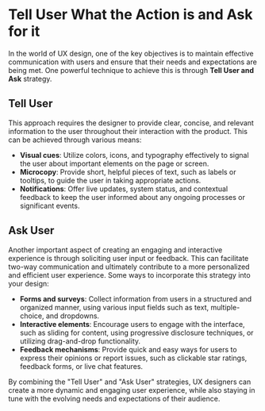 # Tell User What the Action is and Ask for it

In the world of UX design, one of the key objectives is to maintain effective communication with users and ensure that their needs and expectations are being met. One powerful technique to achieve this is through **Tell User and Ask** strategy.

## Tell User

This approach requires the designer to provide clear, concise, and relevant information to the user throughout their interaction with the product. This can be achieved through various means:

- **Visual cues**: Utilize colors, icons, and typography effectively to signal the user about important elements on the page or screen.
- **Microcopy**: Provide short, helpful pieces of text, such as labels or tooltips, to guide the user in taking appropriate actions.
- **Notifications**: Offer live updates, system status, and contextual feedback to keep the user informed about any ongoing processes or significant events.

## Ask User

Another important aspect of creating an engaging and interactive experience is through soliciting user input or feedback. This can facilitate two-way communication and ultimately contribute to a more personalized and efficient user experience. Some ways to incorporate this strategy into your design:

- **Forms and surveys**: Collect information from users in a structured and organized manner, using various input fields such as text, multiple-choice, and dropdowns.
- **Interactive elements**: Encourage users to engage with the interface, such as sliding for content, using progressive disclosure techniques, or utilizing drag-and-drop functionality.
- **Feedback mechanisms**: Provide quick and easy ways for users to express their opinions or report issues, such as clickable star ratings, feedback forms, or live chat features.

By combining the "Tell User" and "Ask User" strategies, UX designers can create a more dynamic and engaging user experience, while also staying in tune with the evolving needs and expectations of their audience.
